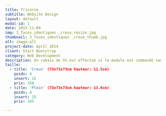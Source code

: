 ```yaml
---
title: Tricorne
subtitle: Website Design
layout: default
modal-id: 1
date: 2015-11-09
img: 3_faces_identiques _creux_resize.jpg
thumbnail: 3_faces_identiques _creux_thumb.jpg
alt: image-alt
project-date: April 2014
client: Start Bootstrap
category: Web Development
description: Un rabais de 5% est effectué si le module est commandé sans inserts.
taille:
  - title: 'Creux' (73x73x73cm hauteur: 11.5cm)
    poids: 4
    insert: 15
    prix: 150
  - title: 'Plein' (73x73x73cm hauteur: 13.6cm)
    poids: 4
    insert: 15
    prix: 145

---
```

